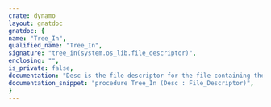 ```yaml
---
crate: dynamo
layout: gnatdoc
gnatdoc: {
name: "Tree_In",
qualified_name: "Tree_In",
signature: "tree_in(system.os_lib.file_descriptor)",
enclosing: "",
is_private: false,
documentation: "Desc is the file descriptor for the file containing the tree, as written\nby the compiler in a previous compilation using Tree_Gen. On return the\nglobal data structures are appropriately initialized.\n\n@param Desc",
documentation_snippet: "procedure Tree_In (Desc : File_Descriptor)",
}
---
```


